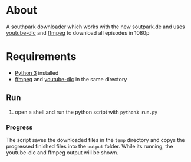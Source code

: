 # About
A southpark downloader which works with the new soutpark.de and uses [youtube-dlc](https://github.com/blackjack4494/yt-dlc) and [ffmpeg](https://github.com/FFmpeg/FFmpeg) to download all episodes in 1080p

# Requirements
 - [Python 3](https://www.python.org/downloads/) installed
 - [ffmpeg](https://github.com/FFmpeg/FFmpeg) and [youtube-dlc](https://github.com/blackjack4494/yt-dlc) in the same directory

## Run
 1. open a shell and run the python script with `python3 run.py`

### Progress
The script saves the downloaded files in the `temp` directory and copys the progressed finished files into the `output` folder. While its running, the youtube-dlc and ffmpeg output will be shown.